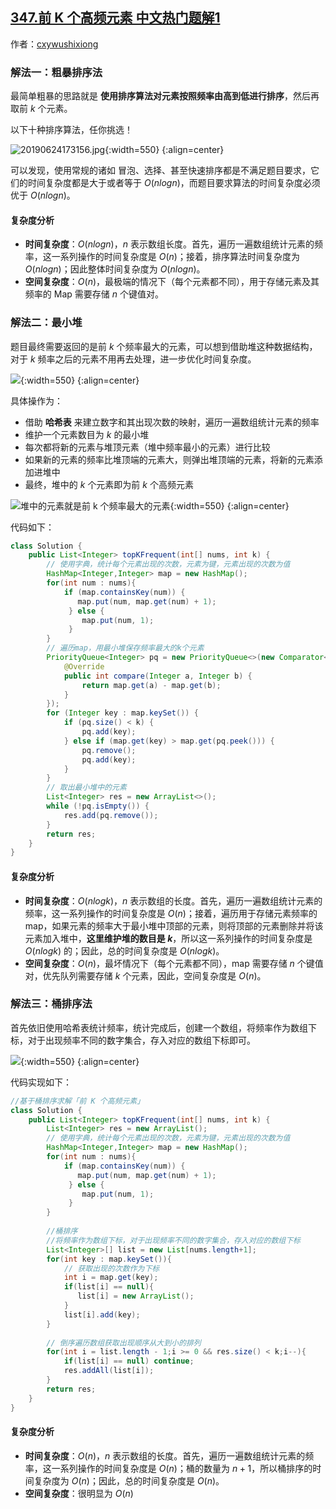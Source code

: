 ## [347.前 K 个高频元素 中文热门题解1](https://leetcode.cn/problems/top-k-frequent-elements/solutions/100000/leetcode-di-347-hao-wen-ti-qian-k-ge-gao-pin-yuan-)

作者：[cxywushixiong](https://leetcode.cn/u/cxywushixiong)


### 解法一：粗暴排序法

最简单粗暴的思路就是 **使用排序算法对元素按照频率由高到低进行排序**，然后再取前 $k$ 个元素。

以下十种排序算法，任你挑选！

![20190624173156.jpg](https://pic.leetcode-cn.com/cde64bf682850738153e6c76dd3f6fb32201ce3c73c23415451da1eead9eb7cb-20190624173156.jpg){:width=550}
{:align=center}


可以发现，使用常规的诸如 冒泡、选择、甚至快速排序都是不满足题目要求，它们的时间复杂度都是大于或者等于 $O(n log⁡n)$，而题目要求算法的时间复杂度必须优于 $O(n log n)$。

#### 复杂度分析

- **时间复杂度**：$O(nlogn)$，$n$ 表示数组长度。首先，遍历一遍数组统计元素的频率，这一系列操作的时间复杂度是 $O(n)$；接着，排序算法时间复杂度为 $O(nlogn)$；因此整体时间复杂度为 $O(nlogn)$。
- **空间复杂度**：$O(n)$，最极端的情况下（每个元素都不同），用于存储元素及其频率的 Map 需要存储 $n$ 个键值对。

### 解法二：最小堆

题目最终需要返回的是前 $k$ 个频率最大的元素，可以想到借助堆这种数据结构，对于 $k$ 频率之后的元素不用再去处理，进一步优化时间复杂度。

![](https://pic.leetcode-cn.com/2b27b1db106a53abe239c5be8e49a800522ab2f6637940cb556bcfe1232ff333-file_1561712388055){:width=550}
{:align=center}

具体操作为：

- 借助 **哈希表** 来建立数字和其出现次数的映射，遍历一遍数组统计元素的频率
- 维护一个元素数目为 $k$ 的最小堆
- 每次都将新的元素与堆顶元素（堆中频率最小的元素）进行比较
- 如果新的元素的频率比堆顶端的元素大，则弹出堆顶端的元素，将新的元素添加进堆中
- 最终，堆中的 $k$ 个元素即为前 $k$ 个高频元素



![堆中的元素就是前 k 个频率最大的元素](https://pic.leetcode-cn.com/b548a3796066fa7072baa2b1e06e0d54641a7913d87c88c61d73b6b9ad0e90db-file_1561712388100){:width=550}
{:align=center}

代码如下：

```java [-Java]
class Solution {
    public List<Integer> topKFrequent(int[] nums, int k) {
        // 使用字典，统计每个元素出现的次数，元素为键，元素出现的次数为值
        HashMap<Integer,Integer> map = new HashMap();
        for(int num : nums){
            if (map.containsKey(num)) {
               map.put(num, map.get(num) + 1);
             } else {
                map.put(num, 1);
             }
        }
        // 遍历map，用最小堆保存频率最大的k个元素
        PriorityQueue<Integer> pq = new PriorityQueue<>(new Comparator<Integer>() {
            @Override
            public int compare(Integer a, Integer b) {
                return map.get(a) - map.get(b);
            }
        });
        for (Integer key : map.keySet()) {
            if (pq.size() < k) {
                pq.add(key);
            } else if (map.get(key) > map.get(pq.peek())) {
                pq.remove();
                pq.add(key);
            }
        }
        // 取出最小堆中的元素
        List<Integer> res = new ArrayList<>();
        while (!pq.isEmpty()) {
            res.add(pq.remove());
        }
        return res;
    }
}

```

#### 复杂度分析

- **时间复杂度**：$O(nlogk)$，$n$ 表示数组的长度。首先，遍历一遍数组统计元素的频率，这一系列操作的时间复杂度是 $O(n)$；接着，遍历用于存储元素频率的 map，如果元素的频率大于最小堆中顶部的元素，则将顶部的元素删除并将该元素加入堆中，**这里维护堆的数目是 $k$**，所以这一系列操作的时间复杂度是 $O(nlogk)$ 的；因此，总的时间复杂度是 $O(nlog⁡k)$。
- **空间复杂度**：$O(n)$，最坏情况下（每个元素都不同），map 需要存储 $n$ 个键值对，优先队列需要存储 $k$ 个元素，因此，空间复杂度是 $O(n)$。



### 解法三：桶排序法

首先依旧使用哈希表统计频率，统计完成后，创建一个数组，将频率作为数组下标，对于出现频率不同的数字集合，存入对应的数组下标即可。

![](https://pic.leetcode-cn.com/ad27531bbe762c0cf408a1e80f6468800d3e4ee2d6318963276b9ed923dd2c54-file_1561712388097){:width=550}
{:align=center}

代码实现如下：

```java [-Java]
//基于桶排序求解「前 K 个高频元素」
class Solution {
    public List<Integer> topKFrequent(int[] nums, int k) {
        List<Integer> res = new ArrayList();
        // 使用字典，统计每个元素出现的次数，元素为键，元素出现的次数为值
        HashMap<Integer,Integer> map = new HashMap();
        for(int num : nums){
            if (map.containsKey(num)) {
               map.put(num, map.get(num) + 1);
             } else {
                map.put(num, 1);
             }
        }
        
        //桶排序
        //将频率作为数组下标，对于出现频率不同的数字集合，存入对应的数组下标
        List<Integer>[] list = new List[nums.length+1];
        for(int key : map.keySet()){
            // 获取出现的次数作为下标
            int i = map.get(key);
            if(list[i] == null){
               list[i] = new ArrayList();
            } 
            list[i].add(key);
        }
        
        // 倒序遍历数组获取出现顺序从大到小的排列
        for(int i = list.length - 1;i >= 0 && res.size() < k;i--){
            if(list[i] == null) continue;
            res.addAll(list[i]);
        }
        return res;
    }
}
```

#### 复杂度分析

- **时间复杂度**：$O(n)$，$n$ 表示数组的长度。首先，遍历一遍数组统计元素的频率，这一系列操作的时间复杂度是 $O(n)$；桶的数量为 $n + 1$，所以桶排序的时间复杂度为 $O(n)$；因此，总的时间复杂度是 $O(n)$。 
- **空间复杂度**：很明显为 $O(n)$

